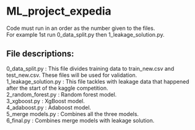 # ML_project_expedia

Code must run in an order as the number given to the files.  
For example 1st run 0_data_split.py then 1_leakage_solution.py.  

## File descriptions:
0_data_split.py : This file divides training data to train_new.csv and test_new.csv. These files will be used for validation.  
1_leakage_solution.py : This file tackles with leakage data that happened after the start of the kaggle competition.  
2_random_forest.py : Random forest model.  
3_xgboost.py : XgBoost model.  
4_adaboost.py : Adaboost model.  
5_merge models.py : Combines all the three models.  
6_final.py : Combines merge models with leakage solution.  
